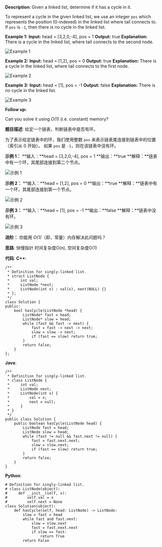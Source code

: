 __Description__:
Given a linked list, determine if it has a cycle in it.

To represent a cycle in the given linked list, we use an integer `pos` which represents the position (0-indexed) in the linked list where tail connects to. If `pos` is `-1`, then there is no cycle in the linked list.

**Example 1:**
**Input:** head = [3,2,0,-4], pos = 1
**Output:** true
**Explanation:** There is a cycle in the linked list, where tail connects to the second node.

![Example 1](http://upload-images.jianshu.io/upload_images/16639143-7fef16085a1e28e7.png?imageMogr2/auto-orient/strip%7CimageView2/2/w/1240)

**Example 2:**
**Input:** head = [1,2], pos = 0
**Output:** true
**Explanation:** There is a cycle in the linked list, where tail connects to the first node.

![Example 2](http://upload-images.jianshu.io/upload_images/16639143-2fef50260ea974b6.png?imageMogr2/auto-orient/strip%7CimageView2/2/w/1240)

**Example 3:**
**Input:** head = [1], pos = -1
**Output:** false
**Explanation:** There is no cycle in the linked list.

![Example 3](http://upload-images.jianshu.io/upload_images/16639143-0ee6fb5bf902ef2f.png?imageMogr2/auto-orient/strip%7CimageView2/2/w/1240)

**Follow up:**

Can you solve it using *O(1)* (i.e. constant) memory?

__题目描述__:
给定一个链表，判断链表中是否有环。

为了表示给定链表中的环，我们使用整数 `pos` 来表示链表尾连接到链表中的位置（索引从 0 开始）。 如果 `pos` 是 `-1`，则在该链表中没有环。

**示例 1：**
**输入：**head = [3,2,0,-4], pos = 1
**输出：**true
**解释：**链表中有一个环，其尾部连接到第二个节点。

![示例 1](http://upload-images.jianshu.io/upload_images/16639143-9ea69fbab01f002b.png?imageMogr2/auto-orient/strip%7CimageView2/2/w/1240)

**示例 2：**
**输入：**head = [1,2], pos = 0
**输出：**true
**解释：**链表中有一个环，其尾部连接到第一个节点。

![示例 2](http://upload-images.jianshu.io/upload_images/16639143-bbd993563a6617b2.png?imageMogr2/auto-orient/strip%7CimageView2/2/w/1240)

**示例 3：**
**输入：**head = [1], pos = -1
**输出：**false
**解释：**链表中没有环。

![示例 3](http://upload-images.jianshu.io/upload_images/16639143-6644d6442aba72ed.png?imageMogr2/auto-orient/strip%7CimageView2/2/w/1240)

**进阶：**
你能用 *O(1)*（即，常量）内存解决此问题吗？

__思路__:
快慢指针
时间复杂度O(n), 空间复杂度O(1)

__代码__:
__C++__:
```
/**
 * Definition for singly-linked list.
 * struct ListNode {
 *     int val;
 *     ListNode *next;
 *     ListNode(int x) : val(x), next(NULL) {}
 * };
 */
class Solution {
public:
    bool hasCycle(ListNode *head) {
        ListNode* fast = head;
        ListNode* slow = head;
        while (fast && fast -> next) {            
            fast = fast -> next -> next;
            slow = slow -> next;
            if (fast == slow) return true;
        }
        return false;
    }
};
```

__Java__:
```
/**
 * Definition for singly-linked list.
 * class ListNode {
 *     int val;
 *     ListNode next;
 *     ListNode(int x) {
 *         val = x;
 *         next = null;
 *     }
 * }
 */
public class Solution {
    public boolean hasCycle(ListNode head) {
        ListNode fast = head;
        ListNode slow = head;
        while (fast != null && fast.next != null) {            
            fast = fast.next.next;
            slow = slow.next;
            if (fast == slow) return true;
        }
        return false;
    }
}
```

__Python__:
```
# Definition for singly-linked list.
# class ListNode(object):
#     def __init__(self, x):
#         self.val = x
#         self.next = None
class Solution(object):
    def hasCycle(self, head: ListNode) -> ListNode:
        slow = fast = head
        while fast and fast.next:
            slow = slow.next
            fast = fast.next.next
            if slow == fast:
                return True
        return False
```
